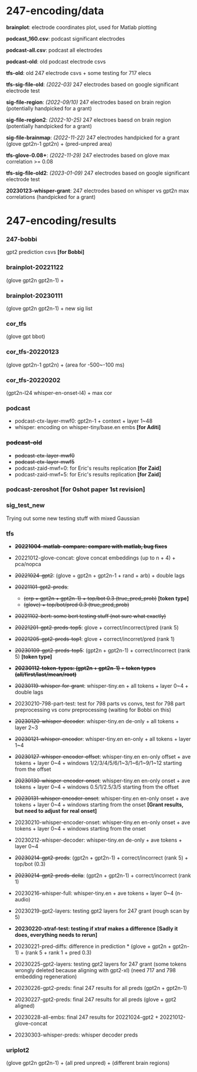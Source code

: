 # 247-encoding/data

__brainplot__: electrode coordinates plot, used for Matlab plotting

__podcast_160.csv__: podcast significant electrodes

__podcast-all.csv__: podcast all electrodes

__podcast-old__: old podcast electrode csvs

__tfs-old__: old 247 electrode csvs + some testing for 717 elecs

__tfs-sig-file-old__: *(2022-03)* 247 electrodes based on google significant electrode test

__sig-file-region__: *(2022-09/10)* 247 electrodes based on brain region (potentially handpicked for a grant)

__sig-file-region2__: *(2022-10-25)* 247 electroes baesd on brain region (potentially handpicked for a grant)

__sig-file-brainmap__: *(2022-11-22)* 247 electrodes handpicked for a grant (glove gpt2n-1 gpt2n) + (pred-unpred area)

__tfs-glove-0.08+__: *(2022-11-29)* 247 electrodes based on glove max correlation >= 0.08

__tfs-sig-file-old2__: *(2023-01-09)* 247 electrodes based on google significant electrode test

__20230123-whisper-grant__: 247 electrodes based on whisper vs gpt2n max correlations (handpicked for a grant)



# 247-encoding/results

### 247-bobbi
gpt2 prediction csvs __[for Bobbi]__

### brainplot-20221122
(glove gpt2n gpt2n-1) + 

### brainplot-20230111
(glove gpt2n gpt2n-1) + new sig list

### cor_tfs
(glove gpt bbot)

### cor_tfs-20220123
(glove gpt2n-1 gpt2n) + (area for -500~-100 ms)

### cor_tfs-20220202
(gpt2n-l24 whisper-en-onset-l4) + max cor

### podcast
- podcast-ctx-layer-mwf0: gpt2n-1 + context + layer 1~48
- whisper: encoding on whisper-tiny/base.en embs __[for Aditi]__

### ~~podcast-old~~
- ~~podcast-ctx-layer-mwf0~~
- ~~podcast-ctx-layer-mwf5~~
- podcast-zaid-mwf=0: for Eric's results replication __[for Zaid]__
- podcast-zaid-mwf=5: for Eric's results replication __[for Zaid]__

### podcast-zeroshot [for 0shot paper 1st revision]

### sig_test_new
Trying out some new testing stuff with mixed Gaussian

### tfs
- __~~20221004-matlab-compare: compare with matlab, bug fixes~~__

- 20221012-glove-concat: glove concat embeddings (up to n + 4) + pca/nopca

- ~~20221024-gpt2~~: (glove + gpt2n + gpt2n-1 + rand + arb) + double lags

- ~~20221101-gpt2-preds~~:
  - ~~(erp + gpt2n + gpt2n-1) + top/bot 0.3 (true_pred_prob)~~ __[token type]__
  - ~~(glove) + top/bot/pred 0.3 (true_pred_prob)~~

- ~~20221102-bert: some bert testing stuff (not sure what exactly)~~

- ~~20221201-gpt2-preds-top5~~: glove + correct/incorrect/pred (rank 5)

- ~~20221205-gpt2-preds-top1~~: glove + correct/incorret/pred (rank 1)

- ~~20230109-gpt2-preds-top5~~: (gpt2n + gpt2n-1) + correct/incorrect (rank 5) __[token type]__

- __~~20230112-token-types: (gpt2n + gpt2n-1) + token types (all/first/last/mean/root)~~__

- ~~20230119-whisper-for-grant~~: whisper-tiny.en + all tokens + layer 0~4 + double lags

- 20230210-798-part-test: test for 798 parts vs convs, test for 798 part preprocessing vs conv preprocessing (waiting for Bobbi on this)

- ~~20230120-whisper-decoder~~: whisper-tiny.en de-only + all tokens + layer 2~3

- ~~20230121-whisper-encoder~~: whisper-tiny.en en-only + all tokens + layer 1~4

- ~~20230127-whisper-encoder-offset~~: whisper-tiny.en en-only offset + ave tokens + layer 0~4 + windows 1/2/3/4/5/6/1~3/1~6/1~9/1~12 starting from the offset

- ~~20230130-whisper-encoder-onset~~: whisper-tiny.en en-only onset + ave tokens + layer 0~4 + windows 0.5/1/2.5/3/5 starting from the offset

- ~~20230131-whisper-encoder-onset~~: whisper-tiny.en en-only onset + ave tokens + layer 0~4 + windows starting from the onset __[Grant results, but need to adjust for real onset]__

- 20230210-whisper-encoder-onset: whisper-tiny.en en-only onset + ave tokens + layer 0~4 + windows starting from the onset

- 20230212-whisper-decoder: whisper-tiny.en de-only + ave tokens + layer 0~4

- ~~20230214-gpt2-preds~~: (gpt2n + gpt2n-1) + correct/incorrect (rank 5) + top/bot (0.3)

- ~~20230214-gpt2-preds-della~~: (gpt2n + gpt2n-1) + correct/incorrect (rank 1)

- 20230216-whisper-full: whisper-tiny.en + ave tokens + layer 0~4 (n-audio)

- 20230219-gpt2-layers: testing gpt2 layers for 247 grant (rough scan by 5)

- __20230220-xtraf-test: testing if xtraf makes a difference__ __[Sadly it does, everything needs to rerun]__

- 20230221-pred-diffs: difference in prediction * (glove + gpt2n + gpt2n-1) + (rank 5 + rank 1 + pred 0.3)

- 20230225-gpt2-layers: testing gpt2 layers for 247 grant (some tokens wrongly deleted because aligning with gpt2-xl) (need 717 and 798 embedding regeneration)

- 20230226-gpt2-preds: final 247 results for all preds (gpt2n + gpt2n-1)

- 20230227-gpt2-preds: final 247 results for all preds (glove + gpt2 aligned)

- 20230228-all-embs: final 247 results for 20221024-gpt2 + 20221012-glove-concat

- 20230303-whisper-preds: whisper decoder preds

### uriplot2
(glove gpt2n gpt2n-1) + (all pred unpred) + (different brain regions)